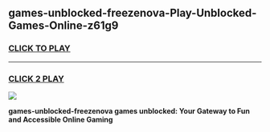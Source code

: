 
## games-unblocked-freezenova-Play-Unblocked-Games-Online-z61g9
<h3>
<a href="https://premium76.site?title=games-unblocked-freezenova&ref=24A">CLICK TO PLAY</a></h3>
<hr>

<h3>
<a href="https://premium76.site?title=games-unblocked-freezenova&ref=24A">CLICK 2 PLAY</a>
  
</h3>

<a href="https://premium76.site?title=games-unblocked-freezenova&ref=24A"><img src="https://clearcache.store/games.png"></a>


**games-unblocked-freezenova games unblocked: Your Gateway to Fun and Accessible Online Gaming**
